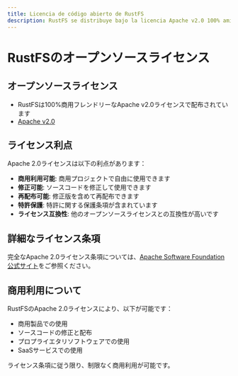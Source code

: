 ```yaml
---
title: Licencia de código abierto de RustFS
description: RustFS se distribuye bajo la licencia Apache v2.0 100% amigable comercialmente
---
```


# RustFSのオープンソースライセンス

## オープンソースライセンス

- RustFSは100%商用フレンドリーなApache v2.0ライセンスで配布されています
- [Apache v2.0](https://www.apache.org/licenses/LICENSE-2.0)

## ライセンス利点

Apache 2.0ライセンスは以下の利点があります：

- **商用利用可能**: 商用プロジェクトで自由に使用できます
- **修正可能**: ソースコードを修正して使用できます
- **再配布可能**: 修正版を含めて再配布できます
- **特許保護**: 特許に関する保護条項が含まれています
- **ライセンス互換性**: 他のオープンソースライセンスとの互換性が高いです

## 詳細なライセンス条項

完全なApache 2.0ライセンス条項については、[Apache Software Foundation公式サイト](https://www.apache.org/licenses/LICENSE-2.0)をご参照ください。

## 商用利用について

RustFSのApache 2.0ライセンスにより、以下が可能です：

- 商用製品での使用
- ソースコードの修正と配布
- プロプライエタリソフトウェアでの使用
- SaaSサービスでの使用

ライセンス条項に従う限り、制限なく商用利用が可能です。
